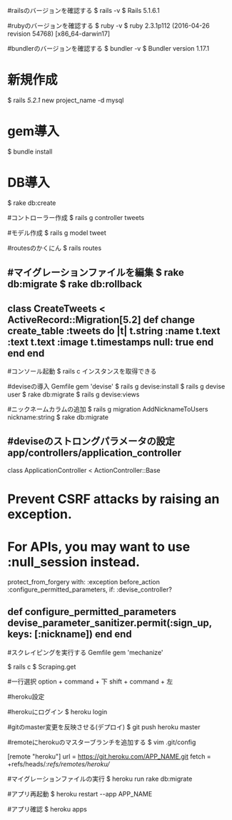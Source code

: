 #railsのバージョンを確認する
$ rails -v
$ Rails 5.1.6.1

#rubyのバージョンを確認する
$ ruby -v
$ ruby 2.3.1p112 (2016-04-26 revision 54768) [x86_64-darwin17]

#bundlerのバージョンを確認する
$ bundler -v
$ Bundler version 1.17.1

# 新規作成
$ rails _5.2.1_ new project_name -d mysql

# gem導入
$ bundle install

# DB導入
$ rake db:create

#コントローラー作成
$ rails g controller tweets

#モデル作成
$ rails g model tweet

#routesのかくにん
$ rails routes

#マイグレーションファイルを編集
$ rake db:migrate
$ rake db:rollback
---------------------------------------------------
class CreateTweets < ActiveRecord::Migration[5.2]
  def change
    create_table :tweets do |t|
      t.string      :name
      t.text        :text
      t.text        :image
      t.timestamps null: true
    end
  end
end
----------------------------------------------------
#コンソール起動
$ rails c
インスタンスを取得できる

#deviseの導入
Gemfile gem 'devise'
$ rails g devise:install
$ rails g devise user
$ rake db:migrate
$ rails g devise:views

#ニックネームカラムの追加
$ rails g migration AddNicknameToUsers nickname:string
$ rake db:migrate

#deviseのストロングパラメータの設定
app/controllers/application_controller
------------------------------------------------------
class ApplicationController < ActionController::Base
  # Prevent CSRF attacks by raising an exception.
  # For APIs, you may want to use :null_session instead.
  protect_from_forgery with: :exception
  before_action :configure_permitted_parameters, if: :devise_controller?

  def configure_permitted_parameters
    devise_parameter_sanitizer.permit(:sign_up, keys: [:nickname])
  end
end
------------------------------------------------------

#スクレイピングを実行する
Gemfile gem 'mechanize'

$ rails c
$ Scraping.get

#一行選択
option + command + 下
shift  + command + 左

#heroku設定

#herokuにログイン
$ heroku login

#gitのmaster変更を反映させる(デプロイ)
$ git push heroku master

#remoteにherokuのマスターブランチを追加する
$ vim .git/config

[remote "heroku"]
  url = https://git.heroku.com/APP_NAME.git
  fetch = +refs/heads/*:refs/remotes/heroku/*


#マイグレーションファイルの実行
$ heroku run rake db:migrate

#アプリ再起動
$ heroku restart --app APP_NAME

#アプリ確認
$ heroku apps
